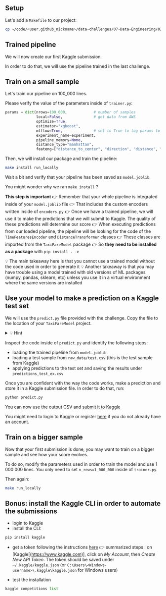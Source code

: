 
## Setup

Let's add a `Makefile` to our project:

``` bash
cp ~/code/<user.github_nickname>/data-challenges/07-Data-Engineering/02-ML-Iteration/06-Kaggle-submission/Makefile ~/code/<user.github_nickname>/TaxiFareModel
```

## Trained pipeline

We will now create our first Kaggle submission.

In order to do that, we will use the pipeline trained in the last challenge.

## Train on a small sample

Let's train our pipeline on 100_000 lines.

Please verify the value of the parameters inside of `trainer.py`:

```python
params = dict(nrows=100_000,            # number of samples
              local=False,              # get data from AWS
              optimize=True,
              estimator="xgboost",
              mlflow=True,              # set to True to log params to mlflow
              experiment_name=experiment,
              pipeline_memory=None,
              distance_type="manhattan",
              feateng=["distance_to_center", "direction", "distance", "time_features", "geohash"])
```

Then, we will install our package and train the pipeline:

```bash
make install run_locally
```

Wait a bit and verify that your pipeline has been saved as `model.joblib`.

You might wonder why we ran `make install` ?

**This step is important**
👉 Remember that your whole pipeline is integrated inside of your `model.joblib` file
👉 That includes the custom encoders written inside of `encoders.py`
👉 Once we have a trained pipeline, we will use it to make the predictions that we will submit to Kaggle. The quality of these predictions will determine our score
👉 When executing predictions from our loaded pipeline, the pipeline will be looking for the code of the `TimeFeaturesEncoder` and `DistanceTransformer` classes
👉 These classes are imported from the `TaxiFareModel` package
👉 So **they need to be installed as a package** with `pip install . -e`

💡 The main takeaway here is that you cannot use a trained model without the code used in order to generate it
💡 Another takeaway is that you may have trouble using a model trained with old versions of ML packages (numpy, pandas, sklearn, etc) unless you use it in a virtual environment where the same versions are installed

## Use your model to make a prediction on a Kaggle test set

We will use the `predict.py` file provided with the challenge. Copy the file to the location of your `TaxiFareModel` project.

<details>
<summary> 💡 Hint </summary>

``` bash
cp ~/code/<user.github_nickname>/data-challenges/07-Data-Engineering/02-ML-Iteration/06-Kaggle-submission/predict.py ~/code/<user.github_nickname>/TaxiFareModel/TaxiFareModel
```

</details>

Inspect the code inside of `predict.py` and identify the following steps:
- loading the trained pipeline from `model.joblib`
- loading a test sample from `raw_data/test.csv` (this is the test sample from Kaggle)
- applying predictions to the test set and saving the results under `predictions_test_ex.csv`

Once you are confident with the way the code works, make a prediction and store it in a Kaggle submission file. In order to do that, run:

```bash
python predict.py
```

You can now use the output CSV and [submit it to Kaggle](https://www.kaggle.com/c/new-york-city-taxi-fare-prediction/submit)

You might need to login to Kaggle or register [here](https://www.kaggle.com/account/login) if you do not already have an account.

## Train on a bigger sample

Now that your first submission is done, you may want to train on a bigger sample and see how your score evolves.

To do so, modify the parameters used in order to train the model and use 1 000 000 lines. You only need to set `n_rows=1_000_000` inside of `trainer.py`.

Then again:

```bash
make run_locally
```

## Bonus: install the Kaggle CLI in order to automate the submissions

- login to Kaggle
- install the CLI:

``` python
pip install kaggle
```

- get a token following the instructions [here](https://github.com/Kaggle/kaggle-api#api-credentials)
👉 summarized steps : on [Kaggle[(https://www.kaggle.com)], click on _My Account_, then _Create New API Token_. The token should be saved under `~/.kaggle/kaggle.json` (or `C:\Users\<Windows-username>\.kaggle\kaggle.json` for Windows users)

- test the installation

``` python
kaggle competitions list
```

